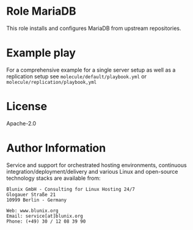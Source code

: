 # Role MariaDB

This role installs and configures MariaDB from upstream repositories.

# Example play

For a comprehensive example for a single server setup as well as a replication setup see `molecule/default/playbook.yml` or `molecule/replication/playbook,yml`

# License

Apache-2.0

# Author Information

Service and support for orchestrated hosting environments,
continuous integration/deployment/delivery and various Linux
and open-source technology stacks are available from:

```
Blunix GmbH - Consulting for Linux Hosting 24/7
Glogauer Straße 21
10999 Berlin - Germany

Web: www.blunix.org
Email: service[at]blunix.org
Phone: (+49) 30 / 12 08 39 90
```

